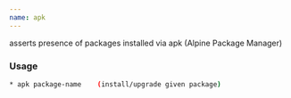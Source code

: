 ```yaml
---
name: apk
---
```

asserts presence of packages installed via apk (Alpine Package Manager)


### Usage

```bash
* apk package-name    (install/upgrade given package)
```

